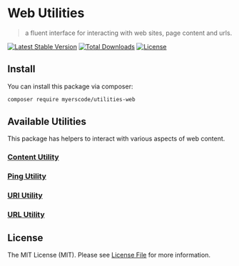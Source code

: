 # Web Utilities
> a fluent interface for interacting with web sites, page content and urls.

[![Latest Stable Version](https://poser.pugx.org/myerscode/utilities-web/v/stable)](https://packagist.org/packages/myerscode/utilities-web)
[![Total Downloads](https://poser.pugx.org/myerscode/utilities-web/downloads)](https://packagist.org/packages/myerscode/utilities-web)
[![License](https://poser.pugx.org/myerscode/utilities-web/license)](https://packagist.org/packages/myerscode/utilities-web)


## Install

You can install this package via composer:

``` bash
composer require myerscode/utilities-web
```

## Available Utilities
This package has helpers to interact with various aspects of web content.

### [Content Utility](docs/content-utility.md)

### [Ping Utility](docs/ping-utility.md)

### [URI Utility](docs/uri-utility.md)

### [URL Utility](docs/url-utility.md)



## License

The MIT License (MIT). Please see [License File](LICENSE) for more information.
